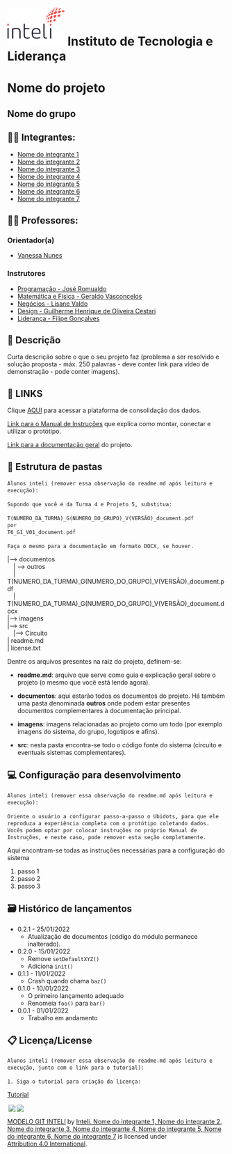 # <a href= "https://www.inteli.edu.br/"><img src="/imagens/logointeli.png" alt="Inteli - Instituto de Tecnologia e Liderança" border="0"></a> Instituto de Tecnologia e Liderança 

# Nome do projeto

## Nome do grupo

## :student: Integrantes: 
- <a href="https://www.linkedin.com/in/seulogin/">Nome do integrante 1</a>
- <a href="https://www.linkedin.com/in/seulogin/">Nome do integrante 2</a>
- <a href="https://www.linkedin.com/in/seulogin/">Nome do integrante 3</a> 
- <a href="https://www.linkedin.com/in/seulogin/">Nome do integrante 4</a> 
- <a href="https://www.linkedin.com/in/seulogin/">Nome do integrante 5</a>
- <a href="https://www.linkedin.com/in/seulogin/">Nome do integrante 6</a> 
- <a href="https://www.linkedin.com/in/seulogin/">Nome do integrante 7</a>

## :teacher: Professores:
### Orientador(a) 
- <a href="https://www.linkedin.com/in/vanunes/">Vanessa Nunes</a>
### Instrutores
- <a href="https://www.linkedin.com/in/jose-romualdo/">Programação - José Romualdo</a>
- <a href="https://www.linkedin.com/in/seulogin/">Matemática e Física - Geraldo Vasconcelos</a>
- <a href="https://www.linkedin.com/in/seulogin/">Negócios - Lisane Valdo</a>
- <a href="https://www.linkedin.com/in/seulogin/">Design - Guilherme Henrique de Oliveira Cestari</a> 
- <a href="https://www.linkedin.com/in/seulogin/">Liderança - Filipe Gonçalves</a>

## 📝 Descrição

Curta descrição sobre o que o seu projeto faz (problema a ser resolvido e solução proposta - máx. 250 palavras - deve conter link para vídeo de demonstração - pode conter imagens).

## 📝 LINKS

Clique <a href="https://www.linkedin.com/in/victorbarq/">AQUI</a> para acessar a plataforma de consolidação dos dados.

<a href="https://www.linkedin.com/in/victorbarq/">Link para o Manual de Instruções</a> que explica como montar, conectar e utilizar o protótipo.

<a href="https://www.linkedin.com/in/victorbarq/">Link para a documentação geral</a> do projeto.

## 📁 Estrutura de pastas

```
Alunos inteli (remover essa observação do readme.md após leitura e execução):

Supondo que você é da Turma 4 e Projeto 5, substitua:

T(NUMERO_DA_TURMA)_G(NUMERO_DO_GRUPO)_V(VERSÃO)_document.pdf
por
T6_G1_V01_document.pdf

Faça o mesmo para a documentação em formato DOCX, se houver.
```

|--> documentos<br>
  &emsp;| --> outros <br>
  &emsp;| T(NUMERO_DA_TURMA)_G(NUMERO_DO_GRUPO)_V(VERSÃO)_document.pdf<br>
  &emsp;| T(NUMERO_DA_TURMA)_G(NUMERO_DO_GRUPO)_V(VERSÃO)_document.docx<br>
|--> imagens<br>
|--> src<br>
  &emsp;|--> Circuito<br>
| readme.md<br>
| license.txt

Dentre os arquivos presentes na raiz do projeto, definem-se:

- <b>readme.md</b>: arquivo que serve como guia e explicação geral sobre o projeto (o mesmo que você está lendo agora).

- <b>documentos</b>: aqui estarão todos os documentos do projeto. Há também uma pasta denominada <b>outros</b> onde podem estar presentes documentos complementares à documentação principal.

- <b>imagens</b>: imagens relacionadas ao projeto como um todo (por exemplo imagens do sistema, do grupo, logotipos e afins).

- <b>src</b>: nesta pasta encontra-se todo o código fonte do sistema (circuito e eventuais sistemas complementares).

## 💻 Configuração para desenvolvimento

```
Alunos inteli (remover essa observação do readme.md após leitura e execução):

Oriente o usuário a configurar passo-a-passo o Ubidots, para que ele reproduza a experiência completa com o protótipo coletando dados. Vocês podem optar por colocar instruções no próprio Manual de Instruções, e neste caso, pode remover esta seção completamente.
```

Aqui encontram-se todas as instruções necessárias para a configuração do sistema

1. passo 1
2. passo 2
3. passo 3

## 🗃 Histórico de lançamentos

* 0.2.1 - 25/01/2022
    * Atualização de documentos (código do módulo permanece inalterado).
* 0.2.0 - 15/01/2022
    * Remove `setDefaultXYZ()`
    * Adiciona `init()`
* 0.1.1 - 11/01/2022
    * Crash quando chama `baz()`
* 0.1.0 - 10/01/2022
    * O primeiro lançamento adequado
    * Renomeia `foo()` para `bar()`
* 0.0.1 - 01/01/2022
    * Trabalho em andamento

## 📋 Licença/License
```
Alunos inteli (remover essa observação do readme.md após leitura e execução, junto com o link para o tutorial):

1. Siga o tutorial para criação da licença: 
```
<a href="https://drive.google.com/file/d/1hXWLHUhjBkPVuGqeE2LZKozFntnJZzlx/view">Tutorial</a>

<img style="height:22px!important;margin-left:3px;vertical-align:text-bottom;" src="https://mirrors.creativecommons.org/presskit/icons/cc.svg?ref=chooser-v1"><img style="height:22px!important;margin-left:3px;vertical-align:text-bottom;" src="https://mirrors.creativecommons.org/presskit/icons/by.svg?ref=chooser-v1"><p xmlns:cc="http://creativecommons.org/ns#" xmlns:dct="http://purl.org/dc/terms/"><a property="dct:title" rel="cc:attributionURL" href="https://github.com/Intelihub/Template_M4/">MODELO GIT INTELI</a> by <a rel="cc:attributionURL dct:creator" property="cc:attributionName" href="https://www.yggbrasil.com.br/vr">Inteli, Nome do integrante 1, Nome do integrante 2, Nome do integrante 3, Nome do integrante 4, Nome do integrante 5, Nome do integrante 6, Nome do integrante 7</a> is licensed under <a href="http://creativecommons.org/licenses/by/4.0/?ref=chooser-v1" target="_blank" rel="license noopener noreferrer" style="display:inline-block;">Attribution 4.0 International</a>.</p>
